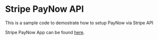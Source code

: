 # Stripe PayNow API

This is a sample code to demostrate how to setup PayNow via Stripe API

Stripe PayNow App can be found [here](https://github.com/weehongayden/stripe-paynow-app).
